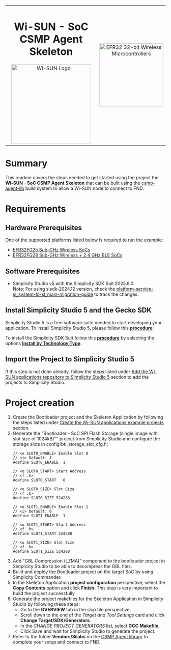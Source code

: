 <table style="border: none; border-collapse: collapse;" align="center">
  <tr>
    <td align="center" valign="middle" style="border: none;">
      <h1>Wi-SUN - SoC CSMP Agent Skeleton</h1>
      <a href="https://www.silabs.com/wireless/wi-sun">
        <img src="https://silabs.scene7.com/is/image/siliconlabs/wi-sun-color?$TransparentPNG$"  title="Wi-SUN" alt="Wi-SUN Logo" width="250" />
      </a>
    </td>
    <td align="center" valign="middle" style="border: none;">
      <a href="https://www.silabs.com/wireless/wi-sun">
        <img src="http://pages.silabs.com/rs/634-SLU-379/images/WGX-transparent.png"  title="Silicon Labs Gecko and Wireless Gecko MCUs" alt="EFR32 32-bit Wireless Microcontrollers" width="200"/>
      </a>
    </td>
  </tr>
</table>


# Summary

This readme covers the steps needed to get started using the project the **Wi-SUN - SoC CSMP Agent Skeleton** that can be built using the [csmp-agent-lib](https://github.com/CiscoDevNet/csmp-agent-lib) build system to allow a Wi-SUN node to connect to FND.

# Requirements

## Hardware Prerequisites

One of the supported platforms listed below is required to run the example:

- [EFR32FG25 Sub-GHz Wireless SoCs](https://www.silabs.com/wireless/proprietary/efr32fg25-sub-ghz-wireless-socs)
- [EFR32FG28 Sub-GHz Wireless + 2.4 GHz BLE SoCs](https://www.silabs.com/wireless/proprietary/efr32fg28-sub-ghz-wireless-socs)

## Software Prerequisites

- Simplicity Studio v5 with the Simplicity SDK Suit 2025.6.0.  
Note: For using sisdk-2024.12 version, check the [platform-service-sl_system-to-sl_main-migration-guide](https://docs.silabs.com/gecko-platform/latest/platform-service-sl_system-to-sl_main-migration-guide/) to track the changes.

## Install Simplicity Studio 5 and the Gecko SDK

Simplicity Studio 5 is a free software suite needed to start developing your application. To install Simplicity Studio 5, please follow this [**procedure**](https://docs.silabs.com/simplicity-studio-5-users-guide/latest/ss-5-users-guide-getting-started/install-ss-5-and-software).

To install the Simplicity SDK Suit follow this [**procedure**](https://docs.silabs.com/simplicity-studio-5-users-guide/latest/ss-5-users-guide-getting-started/install-ss-5-and-software#install-software) by selecting the options [**Install by Technology Type**](https://docs.silabs.com/simplicity-studio-5-users-guide/latest/ss-5-users-guide-getting-started/install-ss-5-and-software#install-software-by-technology-type).

## Import the Project to Simplicity Studio 5

If this step is not done already, follow the steps listed under [Add the Wi-SUN applications repository to Simplicity Studio 5](../README.md#add-the-wi-sun-applications-repository-to-simplicity-studio-5) section to add the projects to Simplicity Studio.

# Project creation

1. Create the Bootloader project and the Skeleton Application by following the steps listed under [Create the Wi-SUN applications example projects](../README.md#create-the-wi-sun-applications-example-projects) section. 
2. Generate the "Bootloader - SoC SPI Flash Storage (single image with slot size of 1024kB)"" project from Simplicity Studio and configure the storage slots in config/btl_storage_slot_cfg.h:
    ```
    // <e SLOT0_ENABLE> Enable Slot 0
    // <i> Default: 1
    #define SLOT0_ENABLE  1

    // <o SLOT0_START> Start Address
    // <f .h>
    #define SLOT0_START   0

    // <o SLOT0_SIZE> Slot Size
    // <f .h>
    #define SLOT0_SIZE 524288

    // <e SLOT1_ENABLE> Enable Slot 1
    // <i> Default: 0
    #define SLOT1_ENABLE  1

    // <o SLOT1_START> Start Address
    // <f .h>
    #define SLOT1_START 524288

    // <o SLOT1_SIZE> Slot Size
    // <f .h>
    #define SLOT1_SIZE 524288
    ```
3. Add "GBL Compression (LZMA)" component to the bootloader projcet in Simplicity Studio to be able to decompress the GBL files. 
4. Build and deploy the Bootloader project on the target SoC by using Simplicity Commander.
5. In the Skeleton Application **project configuration** perspective, select the **Copy Contents** option and click **Finish**. This step is very important to build the project successfully. 
6. Generate the project makefiles for the Skeleton Application in Simplicity Studio by following these steps:
    * Go to the **OVERVIEW** tab in the slcp file perspective.
    * Scroll down to the end of the *Target and Tool Settings* card and click **Change Target/SDK/Generators**.
    * In the *CHANGE PROJECT GENERATORS* list, select **GCC Makefile**.
    * Click Save and wait for Simplicity Studio to generate the project.
7. Refer to the folder **Vendors/Silabs** on the [CSMP Agent library](https://github.com/CiscoDevNet/csmp-agent-lib) to complete your setup and connect to FND.
